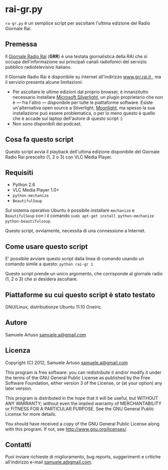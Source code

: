 rai-gr.py
=========

`ra-gr.py` è un semplice script per ascoltare l'ultima edizione del Radio Giornale Rai.

Premessa
--------
Il [Giornale Radio Rai](http://www.grr.rai.it "Giornale Radio Rai") (**GRR**) è una testata giornalistica della RAI che si occupa dell'informazione sui principali canali radiofonici del servizio pubblico radiotelevisivo italiano.

Il Giornale Radio Rai è disponibile su internet all'indirizzo [www.grr.rai.it ](http://www.grr.rai.it "www.grr.rai.it"), ma il servizio presenta alcune limitazioni:

* Per ascoltare le ultime edizioni dal proprio browser, è innanzitutto necessario installare [Microsoft Silverlight](http://www.microsoft.com/silverlight/ "Microsoft Silverlight"), un plugin proprietario che non è — fra l'altro — disponibile per tutte le piattaforme software. Esiste un'alternativa open source a Silverlight, [Moonlight](http://www.mono-project.com/moonlight "Moonlight"), ma spesso la sua installazione può essere problematica, o per lo meno questo è quello che è accade sul laptop dell'autore di questo script :)
* Non sono disponibili dei podcast.

Cosa fa questo script
---------------------
Questo script avvia il playback dell'ultima edizione disponibile del Giornale Radio Rai prescelto (1, 2 o 3) con VLC Media Player.

Requisiti
---------
* Python 2.6
* VLC Media Player 1.0+
* `python-mechanize`
* `BeautifulSoup`

Sul sistema operativo Ubuntu è possibile installare `mechanize` e `BeautifulSoup` con i il comando `sudo apt-get install python-mechanize python-beautifulsoup`.

Questo script, ovviamente, necessita di una connessione a Internet.

Come usare questo script
------------------------
E' possibile avviare questo script dalla linea di comando usando un comando simile a questo: `python rai-gr 1`

Questo script prende un unico argomento, che corrisponde al giornale radio (1, 2 o 3) che si desidera ascoltare.

Piattaforme su cui questo script è stato testato
------------------------------------------------
GNU/Linux, distributionze Ubuntu 11.10 Oneiric.

Autore
------
Samuele Artuso <samuele.a@gmail.com>

Licenza
-------
Copyright (C) 2012, Samuele Artuso <samuele.a@gmail.com>

This program is free software: you can redistribute it and/or modify it under the terms of the GNU General Public License as published by the Free Software Foundation, either version 3 of the License, or (at your option) any later version.

This program is distributed in the hope that it will be useful, but WITHOUT ANY WARRANTY; without even the implied warranty of MERCHANTABILITY or FITNESS FOR A PARTICULAR PURPOSE.  See the GNU General Public License for more details.

You should have received a copy of the GNU General Public License along with this program.  If not, see <http://www.gnu.org/licenses/>.

Contatti
--------
Puoi inviare richieste di miglioramento, bug reports, suggerimenti e critiche all'indirizzo e-mail <samuele.a@gmail.com>.